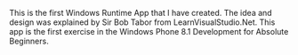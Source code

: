 This is the first Windows Runtime App that I have created. The idea and design was explained by Sir Bob Tabor from LearnVisualStudio.Net. This app is the first exercise in the Windows Phone 8.1 Development for Absolute Beginners.
